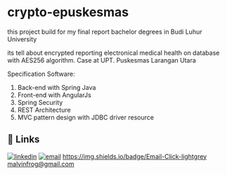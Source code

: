 # crypto-epuskesmas
this project build for my final report bachelor degrees in Budi Luhur University

its tell about encrypted reporting electronical medical health on database with AES256 algorithm.
Case at UPT. Puskesmas Larangan Utara

Specification Software:
1. Back-end with Spring Java
2. Front-end with AngularJs
3. Spring Security
4. REST Architecture
5. MVC pattern design with JDBC driver resource


## 🔗 Links
[![linkedin](https://img.shields.io/badge/linkedin-0A66C2?style=for-the-badge&logo=linkedin&logoColor=white)](https://id.linkedin.com/in/muhammad-yan-malvin-pahlevi-86b23b130)
[![email](https://img.shields.io/badge/Email-Click-lightgrey)](malvinfrog@gmail.com)
https://img.shields.io/badge/Email-Click-lightgrey malvinfrog@gmail.com
